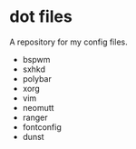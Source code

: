 # dot files
A repository for my config files.

- bspwm
- sxhkd
- polybar
- xorg
- vim
- neomutt
- ranger
- fontconfig
- dunst
